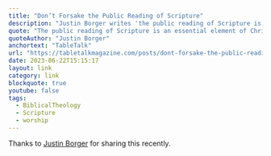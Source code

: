 ```yaml
---
title: "Don’t Forsake the Public Reading of Scripture"
description: "Justin Borger writes 'the public reading of Scripture is an essential element of Christian worship for the covenant people of God.'"
quote: "The public reading of Scripture is an essential element of Christian worship for the covenant people of God."
quoteAuthor: "Justin Borger"
anchortext: "TableTalk"
url: "https://tabletalkmagazine.com/posts/dont-forsake-the-public-reading-of-scripture/"
date: 2023-06-22T15:15:17
layout: link
category: link
blockquote: true
youtube: false
tags:
  - BiblicalTheology
  - Scripture
  - worship
---
```


Thanks to [Justin Borger](https://twitter.com/JustinBorger/status/1671606238637879297?s=20) for sharing this recently.

